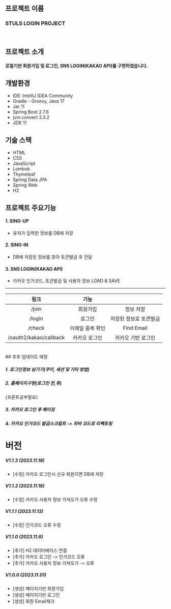 ## 프로젝트 이름

### STULS LOGIN PROJECT
<br>

## 프로젝트 소개
#### 로컬기반 회원가입 및 로그인, SNS LOGIN(KAKAO API)를 구현하였습니다.

## 개발환경

* IDE: IntelliJ IDEA Community
* Gradle - Groovy, Java 17
* Jar 11
* Spring Boot 2.7.6
* jvm.convert 3.3.2
* JDK 11
## 기술 스택

- HTML
- CSS
- JavaScript
- Lombok
- Thymeleaf
- Spring Data JPA
- Spring Web
- H2 

## 프로젝트 주요기능

#### 1. SING-UP
 - 유저가 입력한 정보를 DB에 저장
#### 2. SING-IN
 - DB에 저장된 정보를 찾아 토큰발급 후 전달
#### 3. SNS LOGIN(KAKAO API)
 - 카카오 인가코드, 토큰발급 및 사용자 정보 LOAD & SAVE

---
|링크|기능| |
|:--:|:--:|:--:|
|/join|회원가입|정보 저장|
|/login|로그인|저장된 정보로 토큰발급|
|/check|이메일 중복 확인|Find Email|
|/oauth2/kakao/callback|카카오 로그인|카카오 기반 로그인|

<br>
## 추후 업데이트 예정

##### 1. 로그인정보 넘기기(쿠키, 세션 및 기타 방법)
##### 2. 홈페이지구현(로그인 전,후)
  {프론트공부필요}
##### 3. 카카오 로그인 후 페이징
##### 4. 카카오 인가코드 발급스크립트 -> 자바 코드로 리펙토링

# 버전

##### V1.1.3 (2023.11.18)
- [수정] 카카오 로그인시 신규 회원이면 DB에 저장

##### V1.1.2 (2023.11.16)
- [수정] 카카오 사용자 정보 가져오기 오류 수정

##### V1.1.1 (2023.11.13)
- [수정] 인가코드 오류 수정

##### V1.1.0 (2023.11.6)
- [추가] H2 데이터베이스 연결
- [추가] 카카오 로그인 -> 인가코드 오류
- [추가] 카카오 사용자 정보 가져오기 -> 오류
 
##### V1.0.0 (2023.11.01)
- [생성] 페이지기반 회원가입
- [생성] 페이지기반 로그인
- [생성] 회원 Email체크
